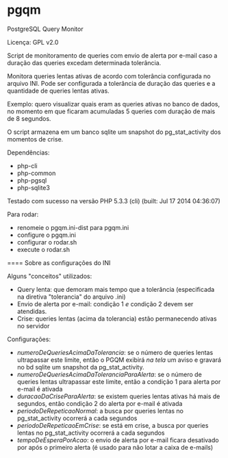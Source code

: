 pgqm
====

PostgreSQL Query Monitor

Licença: GPL v2.0

Script de monitoramento de queries com envio de alerta por e-mail caso a duração das queries excedam determinada tolerância.

Monitora queries lentas ativas de acordo com tolerância configurada no arquivo INI.
Pode ser configurada a tolerância de duração das queries e a quantidade de queries lentas ativas.

Exemplo: quero visualizar quais eram as queries ativas no banco de dados, no momento em que ficaram acumuladas 5 queries com duração de mais de 8 segundos.

O script armazena em um banco sqlite um snapshot do pg_stat_activity dos momentos de crise.

Dependências:
- php-cli
- php-common
- php-pgsql
- php-sqlite3

Testado com sucesso na versão PHP 5.3.3 (cli) (built: Jul 17 2014 04:36:07)

Para rodar:
- renomeie o pgqm.ini-dist para pgqm.ini
- configure o pgqm.ini
- configurar o rodar.sh
- execute o rodar.sh

====
Sobre as configurações do INI

Alguns "conceitos" utilizados:
- Query lenta: que demoram mais tempo que a tolerância (especificada na diretiva "tolerancia" do arquivo .ini)
- Envio de alerta por e-mail: condição 1 *e* condição 2 devem ser atendidas.
- Crise: queries lentas (acima da tolerancia) estão permanecendo ativas no servidor

Configurações:
- _numeroDeQueriesAcimaDaTolerancia_: se o número de queries lentas ultrapassar este limite, então o PGQM exibirá *na tela* um aviso e gravará no bd sqlite um snapshot da pg_stat_activity.
- _numeroDeQueriesAcimaDaToleranciaParaAlerta_: se o número de queries lentas ultrapassar este limite, então a condição 1 para alerta por e-mail é ativada
- _duracaoDaCriseParaAlerta_: se existem queries lentas ativas há mais de <duracaoDaCriseParaAlerta> segundos, então condição 2 do alerta por e-mail é ativada
- _periodoDeRepeticaoNormal_: a busca por queries lentas no pg_stat_activity ocorrerá a cada <periodoDeRepeticaoNormal> segundos
- _periodoDeRepeticaoEmCrise_: se está em crise, a busca por queries lentas no pg_stat_activity ocorrerá a cada <periodoDeRepeticaoEmCrise> segundos
- _tempoDeEsperaPorAcao_: o envio de alerta por e-mail ficara desativado por <tempoDeEsperaPorAcao> após o primeiro alerta (é usado para não lotar a caixa de e-mails)
